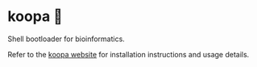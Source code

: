 # koopa 🐢

Shell bootloader for bioinformatics.

Refer to the [koopa website](https://koopa.acidgenomics.com/) for installation instructions and usage details.

